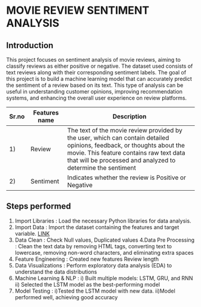# MOVIE REVIEW SENTIMENT ANALYSIS

## Introduction
This project focuses on sentiment analysis of movie reviews, aiming to classify reviews as either positive or negative. The dataset used consists of text reviews along with their corresponding sentiment labels.
The goal of this project is to build a machine learning model that can accurately predict the sentiment of a review based on its text. This type of analysis can be useful in understanding customer opinions, improving recommendation systems, and enhancing the overall user experience on review platforms.

|Sr.no|Features name|Description |
 |-|-|-|
 |1)| Review|The text of the movie review provided by the user, which can contain detailed opinions, feedback, or thoughts about the movie. This feature contains raw text data that will be processed and analyzed to determine the sentiment |
|2)	|Sentiment|Indicates whether the review is Positive  or Negative| 

  ## Steps performed
 1. Import Libraries : 
    Load the necessary Python libraries for data analysis.
 2. Import Data :
    Import the dataset containing the features and target variable. [LINK](https://www.kaggle.com/datasets/lakshmi25npathi/imdb-dataset-of-50k-movie-reviews) 
 3. Data Clean :
    Check Null values, Duplicated values
 4.Data Pre Processing :
   Clean the text data by removing HTML tags, converting text to lowercase, removing non-word characters, and eliminating extra spaces
 5. Feature Engineering :
    Created new features Review length
 6. Data Visualizations :
    Perform exploratory data analysis (EDA) to understand the data distributions
 7. Machine Learning &  NLP : 
   i) Built multiple models: LSTM, GRU, and RNN 
   ii) Selected the LSTM model as the best-performing model
 8.  Model Testing : 
     i)Tested the LSTM model with new data.
     ii)Model performed well, achieving good accuracy
